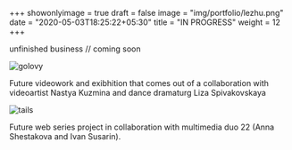 +++
showonlyimage = true
draft = false
image = "img/portfolio/lezhu.png"
date = "2020-05-03T18:25:22+05:30"
title = "IN PROGRESS"
weight = 12
+++
<!--more-->

unfinished business // coming soon

![golovy][1]

Future videowork and exibhition that comes out of a collaboration with videoartist Nastya Kuzmina and dance dramaturg Liza Spivakovskaya

![tails][2]

Future web series project in collaboration with multimedia duo 22 (Anna Shestakova and Ivan Susarin).

[1]: /img/portfolio/SDVIG.png
[2]: /img/portfolio/withallthat.png
